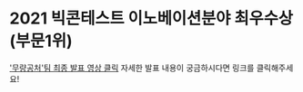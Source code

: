 # 2021 빅콘테스트 이노베이션분야 최우수상 (부문1위)

['무량공처'팀 최종 발표 영상 클릭](https://www.youtube.com/watch?v=bx2k0cbR4bE)
자세한 발표 내용이 궁금하시다면 링크를 클릭해주세요!

